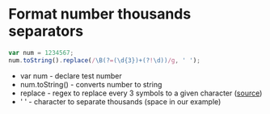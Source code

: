# Format number thousands separators

```javascript
var num = 1234567;
num.toString().replace(/\B(?=(\d{3})+(?!\d))/g, ' ');
```

- var num - declare test number
- num.toString() - converts number to string
- replace - regex to replace every 3 symbols to a given character ([source](https://stackoverflow.com/questions/2901102/how-to-print-a-number-with-commas-as-thousands-separators-in-javascript))
- ' ' - character to separate thousands (space in our example)
